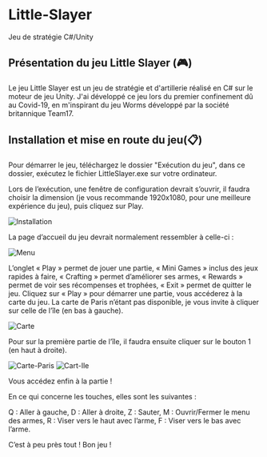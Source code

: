 # Little-Slayer
 Jeu de stratégie C#/Unity

## <p>Présentation du jeu Little Slayer <span>(:video_game:)</span></p>

Le jeu Little Slayer est un jeu de stratégie et d'artillerie réalisé en C# sur le moteur de jeu Unity.
J'ai développé ce jeu lors du premier confinement dû au Covid-19, en m'inspirant du jeu Worms développé par la société britannique Team17.

## <p>Installation et mise en route du jeu<span>(:clipboard:)</span></p>

Pour démarrer le jeu, téléchargez le dossier "Exécution du jeu", dans ce dossier, exécutez le fichier LittleSlayer.exe sur votre ordinateur.

Lors de l’exécution, une fenêtre de configuration devrait s’ouvrir, il faudra choisir la dimension (je vous recommande 1920x1080, pour une meilleure expérience du jeu), puis cliquez sur Play.

 ![Installation](https://user-images.githubusercontent.com/59047879/193567667-14e4553d-7f51-4ef4-bf3c-35d926c06acd.png)

La page d’accueil du jeu devrait normalement ressembler à celle-ci :

![Menu](https://user-images.githubusercontent.com/59047879/193567712-408265c7-a8a2-4c6a-858d-cd3fe37883e8.png)

L’onglet « Play » permet de jouer une partie, « Mini Games » inclus des jeux rapides à faire, « Crafting » permet d’améliorer ses armes, « Rewards » permet de voir ses récompenses et trophées, « Exit » permet de quitter le jeu.
Cliquez sur « Play » pour démarrer une partie, vous accéderez à la carte du jeu. La carte de Paris n’étant pas disponible, je vous invite à cliquer sur celle de l’île (en bas à gauche).

![Carte](https://user-images.githubusercontent.com/59047879/193567739-2a2a882b-6bc7-43e3-b74a-399bbb6129b9.png)

Pour sur la première partie de l’île, il faudra ensuite cliquer sur le bouton 1 (en haut à droite).
  
![Carte-Paris](https://user-images.githubusercontent.com/59047879/193567778-b8032fc3-4239-4f25-9d47-85e1393fbcb2.png)
![Cart-Ile](https://user-images.githubusercontent.com/59047879/193567788-8b263927-145b-45b6-ab46-2144f78b76bf.png)

Vous accédez enfin à la partie ! 

En ce qui concerne les touches, elles sont les suivantes : 

Q : Aller à gauche,
D : Aller à droite,
Z : Sauter,
M : Ouvrir/Fermer le menu des armes,
R : Viser vers le haut avec l’arme,
F : Viser vers le bas avec l’arme.

C’est à peu près tout ! Bon jeu !
